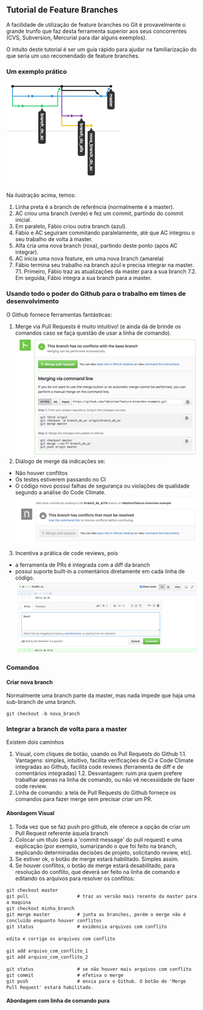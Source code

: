 ## Tutorial de Feature Branches

A facilidade de utilização de feature branches no Git é provavelmente o grande trunfo que faz desta ferramenta superior aos seus concorrentes (CVS, Subversion, Mercurial para dar alguns exemplos). 

O intuito deste tutorial é ser um guia rápido para ajudar na familiarização do que seria um uso recomendado de feature branches.

### Um exemplo prático

<img width="300" alt="exemplo" src="https://github.com/fabiolnm/feature-branches-example/blob/tutorial/images/grafico_de_rede.png?raw=true">

Na ilustração acima, temos:

1. Linha preta é a branch de referência (normalmente é a master).
2. AC criou uma branch (verde) e fez um commit, partindo do commit inicial.
3. Em paralelo, Fábio criou outra branch (azul).
4. Fábio e AC seguiram commitando paralelamente, até que AC integrou o seu trabalho de volta à master.
5. Alfa cria uma nova branch (roxa), partindo deste ponto (após AC integrar).
6. AC inicia uma nova feature, em uma nova branch (amarela)
7. Fábio termina seu trabalho na branch azul e precisa integrar na master.
 7.1. Primeiro, Fábio traz as atualizações da master para a sua branch
 7.2. Em seguida, Fábio integra a sua branch para a master.

### Usando todo o poder do Github para o trabalho em times de desenvolvimento

O Github fornece ferramentas fantásticas:

1. Merge via Pull Requests é muito intuitivo! (e ainda dá de brinde os comandos caso se faça questão de usar a linha de comando).
<br><img width="500" alt="exemplo" src="https://github.com/fabiolnm/feature-branches-example/blob/tutorial/images/comandos_de_merge.png?raw=true">
2. Diálogo de merge dá indicações se:
 * Não houver conflitos
 * Os testes estiverem passando no CI
 * O código novo possui falhas de segurança ou violações de qualidade segundo a análise do Code Climate. <img width="500" alt="exemplo" src="https://github.com/fabiolnm/feature-branches-example/blob/tutorial/images/ferramentas_de_integracao_continua_integradas_no_pull_request.png?raw=true">
3. Incentiva a prática de code reviews, pois 
  * a ferramenta de PRs é integrada com a diff da branch
  * possui suporte built-in a comentários diretamente em cada linha de código. <img width="500" alt="exemplo" src="https://github.com/fabiolnm/feature-branches-example/blob/tutorial/images/ferramentas_de_diff_e_review.png?raw=true">

### Comandos

#### Criar nova branch

Normalmente uma branch parte da master, mas nada impede que haja uma sub-branch de uma branch.

```
git checkout -b nova_branch
```

### Integrar a branch de volta para a master

Existem dois caminhos
 1. Visual, com cliques de botão, usando os Pull Requests do Github
  1.1. Vantagens: simples, intuitivo, facilita verificações de CI e Code Climate integradas ao Github, facilita code reviews (ferramenta de diff e de comentários integradas)
  1.2. Desvantagem: ruim pra quem prefere trabalhar apenas na linha de comando, ou não vê necessidade de fazer code review.
 2. Linha de comando: a tela de Pull Requests do Github fornece os comandos para fazer merge sem precisar criar um PR.

#### Abordagem Visual
1. Toda vez que se faz push pro github, ele oferece a opção de criar um Pull Request referente àquela branch
2. Colocar um título (será a 'commit message' do pull request) e uma explicação (por exemplo, sumarizando o que foi feito na branch, explicando determinadas decisões de projeto, solicitando review, etc).
3. Se estiver ok, o botão de merge estará habilitado. Simples assim.
4. Se houver conflitos, o botão de merge estará desabilitado, para resolução do conflito, que deverá ser feito na linha de comando e editando os arquivos para resolver os conflitos:

```
git checkout master
git pull                  # traz as versão mais recente da master para a maquina
git checkout minha_branch
git merge master          # junta as branches, porém o merge não é concluído enquanto houver conflitos
git status                # evidencia arquivos com conflito

edita e corrige os arquivos com conflito

git add arquivo_com_conflito_1
git add arquivo_com_conflito_2

git status                # se não houver mais arquivos com conflito
git commit                # efetiva o merge
git push                  # envia para o Github. O botão de 'Merge Pull Request' estará habilitado.
```

#### Abordagem com linha de comando pura
